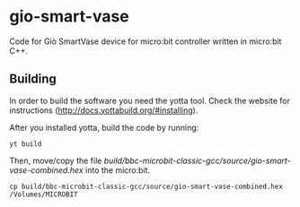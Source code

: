 # gio-smart-vase

Code for Giò SmartVase device for micro:bit controller written in micro:bit C++.

## Building

In order to build the software you need the yotta tool. Check the website for instructions (http://docs.yottabuild.org/#installing).

After you installed yotta, build the code by running:

~~~~
yt build
~~~~

Then, move/copy the file *build/bbc-microbit-classic-gcc/source/gio-smart-vase-combined.hex* into the micro:bit.

~~~~
cp build/bbc-microbit-classic-gcc/source/gio-smart-vase-combined.hex /Volumes/MICROBIT
~~~~